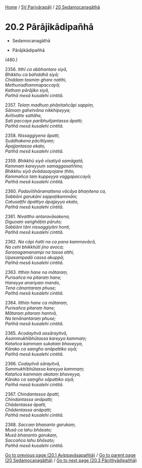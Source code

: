 
[Home](/) / [5V Parivārapāḷi](...md) / [20 Sedamocanagāthā](../5V/20.md)

# 20.2 Pārājikādipañhā

* Sedamocanagāthā

* Pārājikādipañhā

(480.)

2356\. _Itthī ca abbhantare siyā,_  
_Bhikkhu ca bahiddhā siyā;_  
_Chiddaṃ tasmiṃ ghare natthi,_  
_Methunadhammapaccayā;_  
_Kathaṃ pārājiko siyā,_  
_Pañhā mesā kusalehi cintitā._  


2357\. _Telaṃ madhuṃ phāṇitañcāpi sappiṃ,_  
_Sāmaṃ gahetvāna nikkhipeyya;_  
_Avītivatte sattāhe,_  
_Sati paccaye paribhuñjantassa āpatti;_  
_Pañhā mesā kusalehi cintitā._  


2358\. _Nissaggiyena āpatti,_  
_Suddhakena pācittiyaṃ;_  
_Āpajjantassa ekato,_  
_Pañhā mesā kusalehi cintitā._  


2359\. _Bhikkhū siyā vīsatiyā samāgatā,_  
_Kammaṃ kareyyuṃ samaggasaññino;_  
_Bhikkhu siyā dvādasayojane ṭhito,_  
_Kammañca taṃ kuppeyya vaggapaccayā;_  
_Pañhā mesā kusalehi cintitā._  


2360\. _Padavītihāramattena vācāya bhaṇitena ca,_  
_Sabbāni garukāni sappaṭikammāni;_  
_Catusaṭṭhi āpattiyo āpajjeyya ekato,_  
_Pañhā mesā kusalehi cintitā._  


2361\. _Nivattho antaravāsakena,_  
_Diguṇaṃ saṅghāṭiṃ pāruto;_  
_Sabbāni tāni nissaggiyāni honti,_  
_Pañhā mesā kusalehi cintitā._  


2362\. _Na cāpi ñatti na ca pana kammavācā,_  
_Na cehi bhikkhūti jino avoca;_  
_Saraṇagamanampi na tassa atthi,_  
_Upasampadā cassa akuppā;_  
_Pañhā mesā kusalehi cintitā._  


2363\. _Itthiṃ hane na mātaraṃ,_  
_Purisañca na pitaraṃ hane;_  
_Haneyya anariyaṃ mando,_  
_Tena cānantaraṃ phuse;_  
_Pañhā mesā kusalehi cintitā._  


2364\. _Itthiṃ hane ca mātaraṃ,_  
_Purisañca pitaraṃ hane;_  
_Mātaraṃ pitaraṃ hantvā,_  
_Na tenānantaraṃ phuse;_  
_Pañhā mesā kusalehi cintitā._  


2365\. _Acodayitvā assārayitvā,_  
_Asammukhībhūtassa kareyya kammaṃ;_  
_Katañca kammaṃ sukataṃ bhaveyya,_  
_Kārako ca saṃgho anāpattiko siyā;_  
_Pañhā mesā kusalehi cintitā._  


2366\. _Codayitvā sārayitvā,_  
_Sammukhībhūtassa kareyya kammaṃ;_  
_Katañca kammaṃ akataṃ bhaveyya,_  
_Kārako ca saṃgho sāpattiko siyā;_  
_Pañhā mesā kusalehi cintitā._  


2367\. _Chindantassa āpatti,_  
_Chindantassa anāpatti;_  
_Chādentassa āpatti,_  
_Chādentassa anāpatti;_  
_Pañhā mesā kusalehi cintitā._  


2368\. _Saccaṃ bhaṇanto garukaṃ,_  
_Musā ca lahu bhāsato;_  
_Musā bhaṇanto garukaṃ,_  
_Saccañca lahu bhāsato;_  
_Pañhā mesā kusalehi cintitā._  


[Go to previous page (20.1 Avippavāsapañhā)](20.1.md) / [Go to parent page (20 Sedamocanagāthā)](../5V/20.md) / [Go to next page (20.3 Pācittiyādipañhā)](20.3.md)


